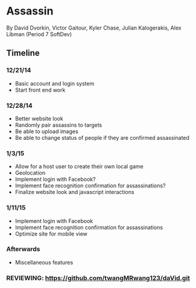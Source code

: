 Assassin
========
By David Dvorkin, Victor Gaitour, Kyler Chase, Julian Kalogerakis, Alex Libman  (Period 7 SoftDev)
## Timeline
### 12/21/14
* Basic account and login system
* Start front end work

### 12/28/14
* Better website look
* Randomly pair assassins to targets
* Be able to upload images
* Be able to change status of people if they are confirmed assassinated

### 1/3/15
* Allow for a host user to create their own local game
* Geolocation
* Implement login with Facebook?
* Implement face recognition confirmation for assassinations?
* Finalize website look and javascript interactions

### 1/11/15
* Implement login with Facebook
* Implement face recognition confirmation for assassinations
* Optimize site for mobile view

### Afterwards
* Miscellaneous features

### REVIEWING: https://github.com/twangMRwang123/daVid.git
